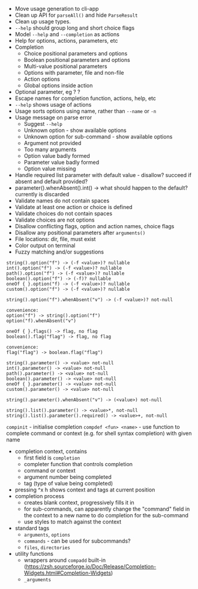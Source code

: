 - Move usage generation to cli-app
- Clean up API for `parseAll()` and hide `ParseResult`
- Clean up usage types.
- `--help` should group long and short choice flags
- Model `--help` and `--completion` as actions
- Help for options, actions, parameters, etc
- Completion
    - Choice positional parameters and options
    - Boolean positional parameters and options
    - Multi-value positional parameters
    - Options with parameter, file and non-file
    - Action options
    - Global options inside action
- Optional parameter, eg <choice>? <choice>?
- Escape names for completion function, actions, help, etc
- `--help` shows usage of actions
- Usage sorts options using name, rather than `--name` or `-n`
- Usage message on parse error
    - Suggest `--help`
    - Unknown option - show available options
    - Unknown option for sub-command - show available options
    - Argument not provided
    - Too many arguments
    - Option value badly formed
    - Parameter value badly formed
    - Option value missing
- Handle required list parameter with default value - disallow? succeed if absent and default provided?
- parameter().whenAbsent().int() -> what should happen to the default? currently is discarded
- Validate names do not contain spaces
- Validate at least one action or choice is defined
- Validate choices do not contain spaces
- Validate choices are not options
- Disallow conflicting flags, option and action names, choice flags
- Disallow any positional parameters after `arguments()`
- File locations: dir, file, must exist
- Color output on terminal
- Fuzzy matching and/or suggestions

```
string().option("f") -> (-f <value>)? nullable
int().option("f") -> (-f <value>)? nullable
path().option("f") -> (-f <value>)? nullable
boolean().option("f") -> (-f)? nullable
oneOf { }.option("f) -> (-f <value>)? nullable
custom().option("f") -> (-f <value>)? nullable

string().option("f").whenAbsent("v") -> (-f <value>)? not-null

convenience:
option("f") -> string().option("f")
option("f).whenAbsent("v")

oneOf { }.flags() -> flag, no flag
boolean().flag("flag") -> flag, no flag

convenience:
flag("flag") -> boolean.flag("flag")

string().parameter() -> <value> not-null
int().parameter() -> <value> not-null
path().parameter() -> <value> not-null
boolean().parameter() -> <value> not-null
oneOf { }.parameter() -> <value> not-null
custom().parameter() -> <value> not-null

string().parameter().whenAbsent("v") -> (<value>) not-null

string().list().parameter() -> <value>*, not-null
string().list().parameter().required() -> <value>+, not-null
```

`compinit` - initialise completion
`compdef <fun> <name>` - use function to complete command or context (e.g. for shell syntax completion) with given name

- completion context, contains
    - first field is `completion`
    - completer function that controls completion
    - command or context
    - argument number being completed
    - tag (type of value being completed)
- pressing ^x h shows context and tags at current position
- completion process
    - creates blank context, progressively fills it in
    - for sub-commands, can apparently change the "command" field in the context to a new name to do completion for the sub-command
    - use styles to match against the context
- standard tags
    - `arguments`, `options`
    - `commands` - can be used for subcommands?
    - `files`, `directories`
- utility functions
    - wrappers around `compadd` built-in (https://zsh.sourceforge.io/Doc/Release/Completion-Widgets.html#Completion-Widgets)
    - `_arguments`
